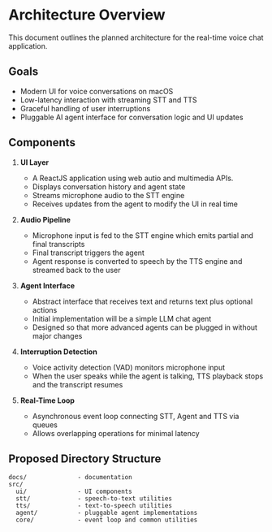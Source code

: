 # Architecture Overview

This document outlines the planned architecture for the real-time voice chat application.

## Goals

- Modern UI for voice conversations on macOS
- Low-latency interaction with streaming STT and TTS
- Graceful handling of user interruptions
- Pluggable AI agent interface for conversation logic and UI updates

## Components

1. **UI Layer**
   - A ReactJS application using web autio and multimedia APIs.
   - Displays conversation history and agent state
   - Streams microphone audio to the STT engine
   - Receives updates from the agent to modify the UI in real time

2. **Audio Pipeline**
   - Microphone input is fed to the STT engine which emits partial and final transcripts
   - Final transcript triggers the agent
   - Agent response is converted to speech by the TTS engine and streamed back to the user

3. **Agent Interface**
   - Abstract interface that receives text and returns text plus optional actions
   - Initial implementation will be a simple LLM chat agent
   - Designed so that more advanced agents can be plugged in without major changes

4. **Interruption Detection**
   - Voice activity detection (VAD) monitors microphone input
   - When the user speaks while the agent is talking, TTS playback stops and the transcript resumes

5. **Real-Time Loop**
   - Asynchronous event loop connecting STT, Agent and TTS via queues
   - Allows overlapping operations for minimal latency

## Proposed Directory Structure

```
docs/              - documentation
src/
  ui/              - UI components
  stt/             - speech-to-text utilities
  tts/             - text-to-speech utilities
  agent/           - pluggable agent implementations
  core/            - event loop and common utilities
```
